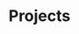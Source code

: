 ---
title: Projects
permalink: /projects/
layout: projects
showtoc: false
hidemeta: true
comments: false
disableShare: true
disableConvertkit: true
searchHidden: true
---